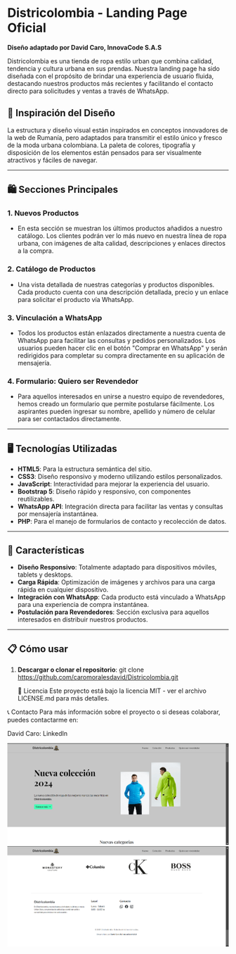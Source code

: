 # Districolombia - Landing Page Oficial

**Diseño adaptado por David Caro, InnovaCode S.A.S**

Districolombia es una tienda de ropa estilo urban que combina calidad, tendencia y cultura urbana en sus prendas. Nuestra landing page ha sido diseñada con el propósito de brindar una experiencia de usuario fluida, destacando nuestros productos más recientes y facilitando el contacto directo para solicitudes y ventas a través de WhatsApp.

## 🎨 Inspiración del Diseño
La estructura y diseño visual están inspirados en conceptos innovadores de la web de Rumanía, pero adaptados para transmitir el estilo único y fresco de la moda urbana colombiana. La paleta de colores, tipografía y disposición de los elementos están pensados para ser visualmente atractivos y fáciles de navegar.

---

## 🛍️ Secciones Principales

### 1. **Nuevos Productos**
   - En esta sección se muestran los últimos productos añadidos a nuestro catálogo. Los clientes podrán ver lo más nuevo en nuestra línea de ropa urbana, con imágenes de alta calidad, descripciones y enlaces directos a la compra.

### 2. **Catálogo de Productos**
   - Una vista detallada de nuestras categorías y productos disponibles. Cada producto cuenta con una descripción detallada, precio y un enlace para solicitar el producto vía WhatsApp.

### 3. **Vinculación a WhatsApp**
   - Todos los productos están enlazados directamente a nuestra cuenta de WhatsApp para facilitar las consultas y pedidos personalizados. Los usuarios pueden hacer clic en el botón "Comprar en WhatsApp" y serán redirigidos para completar su compra directamente en su aplicación de mensajería.

### 4. **Formulario: Quiero ser Revendedor**
   - Para aquellos interesados en unirse a nuestro equipo de revendedores, hemos creado un formulario que permite postularse fácilmente. Los aspirantes pueden ingresar su nombre, apellido y número de celular para ser contactados directamente.

---

## 🖥️ Tecnologías Utilizadas

- **HTML5**: Para la estructura semántica del sitio.
- **CSS3**: Diseño responsivo y moderno utilizando estilos personalizados.
- **JavaScript**: Interactividad para mejorar la experiencia del usuario.
- **Bootstrap 5**: Diseño rápido y responsivo, con componentes reutilizables.
- **WhatsApp API**: Integración directa para facilitar las ventas y consultas por mensajería instantánea.
- **PHP**: Para el manejo de formularios de contacto y recolección de datos.

---

## 🚀 Características

- **Diseño Responsivo**: Totalmente adaptado para dispositivos móviles, tablets y desktops.
- **Carga Rápida**: Optimización de imágenes y archivos para una carga rápida en cualquier dispositivo.
- **Integración con WhatsApp**: Cada producto está vinculado a WhatsApp para una experiencia de compra instantánea.
- **Postulación para Revendedores**: Sección exclusiva para aquellos interesados en distribuir nuestros productos.

---

## 📋 Cómo usar

1. **Descargar o clonar el repositorio**:
   git clone https://github.com/caromoralesdavid/Districolombia.git

   📄 Licencia
Este proyecto está bajo la licencia MIT - ver el archivo LICENSE.md para más detalles.

📞 Contacto
Para más información sobre el proyecto o si deseas colaborar, puedes contactarme en:

David Caro: LinkedIn


![alt text](image.png)
![alt text](image-1.png)
